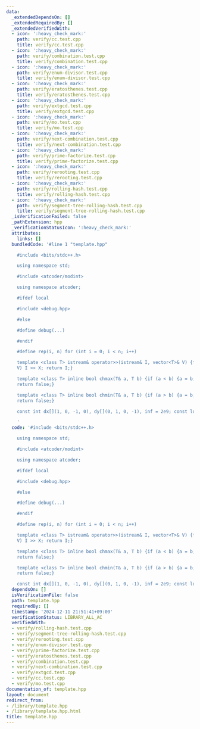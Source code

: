 ```yaml
---
data:
  _extendedDependsOn: []
  _extendedRequiredBy: []
  _extendedVerifiedWith:
  - icon: ':heavy_check_mark:'
    path: verify/cc.test.cpp
    title: verify/cc.test.cpp
  - icon: ':heavy_check_mark:'
    path: verify/combination.test.cpp
    title: verify/combination.test.cpp
  - icon: ':heavy_check_mark:'
    path: verify/enum-divisor.test.cpp
    title: verify/enum-divisor.test.cpp
  - icon: ':heavy_check_mark:'
    path: verify/eratosthenes.test.cpp
    title: verify/eratosthenes.test.cpp
  - icon: ':heavy_check_mark:'
    path: verify/extgcd.test.cpp
    title: verify/extgcd.test.cpp
  - icon: ':heavy_check_mark:'
    path: verify/mo.test.cpp
    title: verify/mo.test.cpp
  - icon: ':heavy_check_mark:'
    path: verify/next-combination.test.cpp
    title: verify/next-combination.test.cpp
  - icon: ':heavy_check_mark:'
    path: verify/prime-factorize.test.cpp
    title: verify/prime-factorize.test.cpp
  - icon: ':heavy_check_mark:'
    path: verify/rerooting.test.cpp
    title: verify/rerooting.test.cpp
  - icon: ':heavy_check_mark:'
    path: verify/rolling-hash.test.cpp
    title: verify/rolling-hash.test.cpp
  - icon: ':heavy_check_mark:'
    path: verify/segment-tree-rolling-hash.test.cpp
    title: verify/segment-tree-rolling-hash.test.cpp
  _isVerificationFailed: false
  _pathExtension: hpp
  _verificationStatusIcon: ':heavy_check_mark:'
  attributes:
    links: []
  bundledCode: '#line 1 "template.hpp"

    #include <bits/stdc++.h>

    using namespace std;

    #include <atcoder/modint>

    using namespace atcoder;

    #ifdef local

    #include <debug.hpp>

    #else

    #define debug(...)

    #endif

    #define rep(i, n) for (int i = 0; i < n; i++)

    template <class T> istream& operator>>(istream& I, vector<T>& V) {for (T& X :
    V) I >> X; return I;}

    template <class T> inline bool chmax(T& a, T b) {if (a < b) {a = b; return true;}
    return false;}

    template <class T> inline bool chmin(T& a, T b) {if (a > b) {a = b; return true;}
    return false;}

    const int dx[](1, 0, -1, 0), dy[](0, 1, 0, -1), inf = 2e9; const long INF = 1e18;

    '
  code: '#include <bits/stdc++.h>

    using namespace std;

    #include <atcoder/modint>

    using namespace atcoder;

    #ifdef local

    #include <debug.hpp>

    #else

    #define debug(...)

    #endif

    #define rep(i, n) for (int i = 0; i < n; i++)

    template <class T> istream& operator>>(istream& I, vector<T>& V) {for (T& X :
    V) I >> X; return I;}

    template <class T> inline bool chmax(T& a, T b) {if (a < b) {a = b; return true;}
    return false;}

    template <class T> inline bool chmin(T& a, T b) {if (a > b) {a = b; return true;}
    return false;}

    const int dx[](1, 0, -1, 0), dy[](0, 1, 0, -1), inf = 2e9; const long INF = 1e18;'
  dependsOn: []
  isVerificationFile: false
  path: template.hpp
  requiredBy: []
  timestamp: '2024-12-11 21:51:41+09:00'
  verificationStatus: LIBRARY_ALL_AC
  verifiedWith:
  - verify/rolling-hash.test.cpp
  - verify/segment-tree-rolling-hash.test.cpp
  - verify/rerooting.test.cpp
  - verify/enum-divisor.test.cpp
  - verify/prime-factorize.test.cpp
  - verify/eratosthenes.test.cpp
  - verify/combination.test.cpp
  - verify/next-combination.test.cpp
  - verify/extgcd.test.cpp
  - verify/cc.test.cpp
  - verify/mo.test.cpp
documentation_of: template.hpp
layout: document
redirect_from:
- /library/template.hpp
- /library/template.hpp.html
title: template.hpp
---
```

